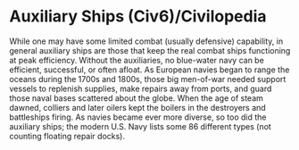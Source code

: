 # Auxiliary Ships (Civ6)/Civilopedia

While one may have some limited combat (usually defensive) capability, in general auxiliary ships are those that keep the real combat ships functioning at peak efficiency. Without the auxiliaries, no blue-water navy can be efficient, successful, or often afloat. As European navies began to range the oceans during the 1700s and 1800s, those big men-of-war needed support vessels to replenish supplies, make repairs away from ports, and guard those naval bases scattered about the globe. When the age of steam dawned, colliers and later oilers kept the boilers in the destroyers and battleships firing. As navies became ever more diverse, so too did the auxiliary ships; the modern U.S. Navy lists some 86 different types (not counting floating repair docks).